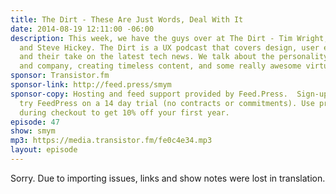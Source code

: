 ```yaml
---
title: The Dirt - These Are Just Words, Deal With It
date: 2014-08-19 12:11:00 -06:00
description: This week, we have the guys over at The Dirt - Tim Wright, Mark Grambau,
  and Steve Hickey. The Dirt is a UX podcast that covers design, user experience,
  and their take on the latest tech news. We talk about the personality of a podcast
  and company, creating timeless content, and some really awesome virtual mixing.
sponsor: Transistor.fm
sponsor-link: http://feed.press/smym
sponsor-copy: Hosting and feed support provided by Feed.Press.  Sign-up today and
  try FeedPress on a 14 day trial (no contracts or commitments). Use promo code "smym"
  during checkout to get 10% off your first year.
episode: 47
show: smym
mp3: https://media.transistor.fm/fe0c4e34.mp3
layout: episode
---
```


Sorry. Due to importing issues, links and show notes were lost in translation.
